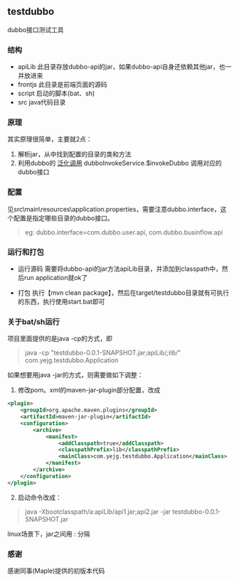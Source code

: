 ## testdubbo

dubbo接口测试工具  


### 结构
- apiLib 此目录存放dubbo-api的jar，如果dubbo-api自身还依赖其他jar，也一并放进来
- frontjs 此目录是前端页面的源码
- script 启动的脚本(bat、sh)
- src java代码目录


### 原理
其实原理很简单，主要就2点：  

1.  解析jar，从中找到配置的目录的类和方法
2.  利用dubbo的 [泛化调用](http://dubbo.apache.org/zh-cn/docs/user/demos/generic-service.html) dubboInvokeService.$invokeDubbo 调用对应的dubbo接口


### 配置
见src\main\resources\application.properties，需要注意dubbo.interface，这个配置是指定哪些目录的dubbo接口。
> eg: dubbo.interface=com.dubbo.user.api, com.dubbo.businflow.api


### 运行和打包
- 运行源码
   需要将dubbo-api的jar方法apiLib目录，并添加到classpath中，然后run application就ok了

- 打包
执行【mvn clean package】，然后在target/testdubbo目录就有可执行的东西，执行使用start.bat即可

### 关于bat/sh运行
项目里面提供的是java -cp的方式，即
> java -cp "testdubbo-0.0.1-SNAPSHOT.jar;apiLib/*;lib/*" com.yejg.testdubbo.Application


如果想要用java -jar的方式，则需要做如下调整：
1.  修改pom。xml的maven-jar-plugin部分配置，改成
```xml
<plugin>
    <groupId>org.apache.maven.plugins</groupId>
    <artifactId>maven-jar-plugin</artifactId>
    <configuration>
        <archive>
            <manifest>
                <addClasspath>true</addClasspath>
                <classpathPrefix>lib</classpathPrefix>
                <mainClass>com.yejg.testdubbo.Application</mainClass>
            </manifest>
        </archive>
    </configuration>
</plugin>
```
2.  启动命令改成：
> java -Xbootclasspath/a:apiLib/api1.jar;api2.jar -jar testdubbo-0.0.1-SNAPSHOT.jar

linux场景下，jar之间用 : 分隔


### 感谢
感谢同事(Maple)提供的初版本代码
